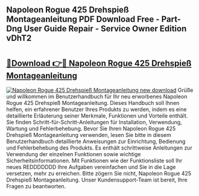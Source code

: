 ## Napoleon Rogue 425 Drehspieß Montageanleitung PDF Download Free - Part-Dng User Guide Repair - Service Owner Edition vDhT2

# <h2><a href="http://df8hd6i.blite.top/?on=Napoleon+Rogue+425+Drehspie%c3%9f+Montageanleitung">🔗Download 👉🔴 Napoleon Rogue 425 Drehspieß Montageanleitung</a></h2>

[![Napoleon Rogue 425 Drehspieß Montageanleitung new download](https://i.imgur.com/lujVjoI.png)](http://df8hd6i.blite.top/?on=Napoleon+Rogue+425+Drehspie%c3%9f+Montageanleitung)
Grüße und willkommen im Benutzerhandbuch für Ihr neu erworbenes Napoleon Rogue 425 Drehspieß Montageanleitung. Dieses Handbuch soll Ihnen helfen, ein erfahrener Benutzer Ihres Produkts zu werden, indem es eine detaillierte Erläuterung seiner Merkmale, Funktionen und Vorteile enthält. Sie finden Schritt-für-Schritt-Anleitungen für Installation, Verwendung, Wartung und Fehlerbehebung. Bevor Sie Ihren Napoleon Rogue 425 Drehspieß Montageanleitung verwenden, lesen Sie bitte in diesem Benutzerhandbuch detaillierte Anweisungen zur Einrichtung, Bedienung und Fehlerbehebung des Produkts. Es enthält schrittweise Anleitungen zur Verwendung der einzelnen Funktionen sowie wichtige Sicherheitsinformationen. Mit Funktionen wie der Funktionsliste soll Ihr neues REDDDDDDD Ihre Aufgaben vereinfachen und Sie in die Lage versetzen, mehr zu erreichen. Bitte zögern Sie nicht, Napoleon Rogue 425 Drehspieß Montageanleitung. Unser Kundensupport-Team ist bereit, Ihre Fragen zu beantworten.
